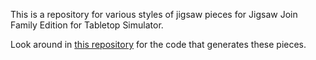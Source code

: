 This is a repository for various styles of jigsaw pieces for Jigsaw Join Family Edition for Tabletop Simulator.

Look around in [this repository](https://github.com/sirbrialliance/ttsjigsawjoin) for the code that generates these pieces.
